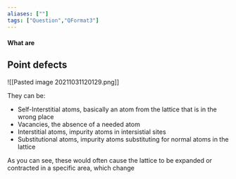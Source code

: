 ```yaml
---
aliases: [""]
tags: ["Question","QFormat3"]
---
```


#### What are
## Point defects
![[Pasted image 20211031120129.png]]

They can be:
- Self-Interstitial atoms, basically an atom from the lattice that is in the wrong place
- Vacancies, the absence of a needed atom
- Interstitial atoms, impurity atoms in intersistial sites
- Substitutional atoms, impurity atoms substituting for normal atoms in the lattice

As you can see, these would often cause the lattice to be expanded or contracted in a specific area, which change